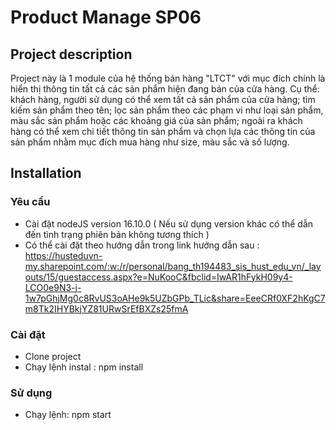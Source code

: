 # Product Manage SP06

## Project description
Project này là 1 module của hệ thống bán hàng "LTCT" với mục đích chính là hiển thị thông tin tất cả các sản phẩm hiện đang bán của cửa hàng. Cụ thể: khách hàng, người sử dụng có thể xem tất cả sản phẩm của cửa hàng; tìm kiếm sản phẩm theo tên; lọc sản phẩm theo các phạm vi như loại sản phẩm, màu sắc sản phẩm hoặc các khoảng giá của sản phẩm; ngoài ra khách hàng có thể xem chi tiết thông tin sản phẩm và chọn lựa các thông tin của sản phẩm nhằm mục đích mua hàng như size, màu sắc và số lượng.

## Installation
### Yêu cầu
- Cài đặt nodeJS version 16.10.0 ( Nếu sử dụng version khác có thể dẫn đến tình trạng phiên bản không tương thích )
- Có thể cài đặt theo hướng dẫn trong link hướng dẫn sau : https://husteduvn-my.sharepoint.com/:w:/r/personal/bang_th194483_sis_hust_edu_vn/_layouts/15/guestaccess.aspx?e=NuKooC&fbclid=IwAR1hFykH09y4-LCO0e9N3-j-1w7pGhjMg0c8RvUS3oAHe9k5UZbGPb_TLic&share=EeeCRf0XF2hKgC7m8Tk2IHYBkjYZ81URwSrEfBXZs25fmA

### Cài đặt
- Clone project
- Chạy lệnh instal : npm install

### Sử dụng
- Chạy lệnh: npm start

